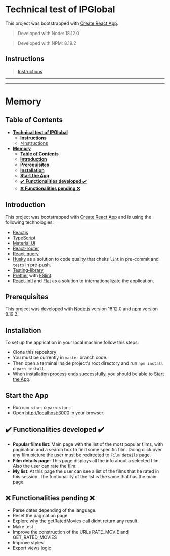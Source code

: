 # **Technical test of IPGlobal**

This project was bootstrapped with [Create React App](https://github.com/facebook/create-react-app).

>Developed with Node: 18.12.0

>Developed with NPM: 8.19.2

## **Instructions**

  >[Instructions](src/docs/instrucciones.md)      
---
---
# **Memory**
## **Table of Contents**

- [**Technical test of IPGlobal**](#technical-test-of-ipglobal)
  - [**Instructions**](#instructions)
  - [>Instructions](#instructions-1)
- [**Memory**](#memory)
  - [**Table of Contents**](#table-of-contents)
  - [**Introduction**](#introduction)
  - [**Prerequisites**](#prerequisites)
  - [**Installation**](#installation)
  - [**Start the App**](#start-the-app)
  - [:heavy_check_mark: **Functionalities developed** 	:heavy_check_mark:](#heavy_check_mark-functionalities-developed-heavy_check_mark)
  - [:x: **Functionalities pending** :x:](#x-functionalities-pending-x)

## **Introduction**
This project was bootstrapped with [Create React App](https://github.com/facebook/create-react-app) and is using the following technologies:

- [Reactjs](https://reactjs.org/)
- [TypeScript](https://www.typescriptlang.org/)
- [Material UI](https://mui.com/)
- [React-router](https://reactrouter.com/web/guides/quick-start) 
- [React-query](https://tanstack.com/query/v4/docs/overview) 
- [Husky](https://typicode.github.io/husky/#/) as a solution to code quality that cheks `lint` in pre-commit and `tests` in pre-push.
- [Testing-library](https://testing-library.com/docs/react-testing-library/intro/) 
- [Prettier](https://prettier.io/) with [ESlint](https://eslint.org/).
- [React-intl](https://formatjs.io/docs/getting-started/installation/) and [Flat](https://formatjs.io/docs/getting-started/installation/) as a solution to internationalizate the application.
  
## **Prerequisites**

This project was developed with [Node.js](http://nodejs.org) version 18.12.0 and [npm](hhttps://www.npmjs.com/) version 8.19.2.

## **Installation**

To set up the application in your local machine follow this steps:

- Clone this repository
- You must be currently in `master` branch code.
- Then open a terminal inside project's root directory and run `npm install` o `yarn install`.
- When installation process ends successfully, you should be able to [Start the App](#start-the-app).
  

## **Start the App**

- Run `npm start` o `yarn start`
- Open [http://localhost:3000](http://localhost:3000) in your browser.
  
## 	:heavy_check_mark: **Functionalities developed** 	:heavy_check_mark:
- **Popular films list**: Main page with the list of the most popular films, with pagination and a search box to find some specific film. Doing click over any film picture the user must be redirected to `Film details` page.
- **Film details page**: This page displays all the info about a selected film. Also the user can rate the film.
- **My list**: At this page the user can see a list of the films that he rated in this session. The funtionallity of the list is the same that has the main page.

## :x: **Functionalities pending** :x:
- Parse dates depending of the language.
- Reset the pagination page.
- Explore why the getRatedMovies call didnt return any result.
- Make test
- Improve the construction of the URLs RATE_MOVIE and GET_RATED_MOVIES
- Improve styles
- Export views logic